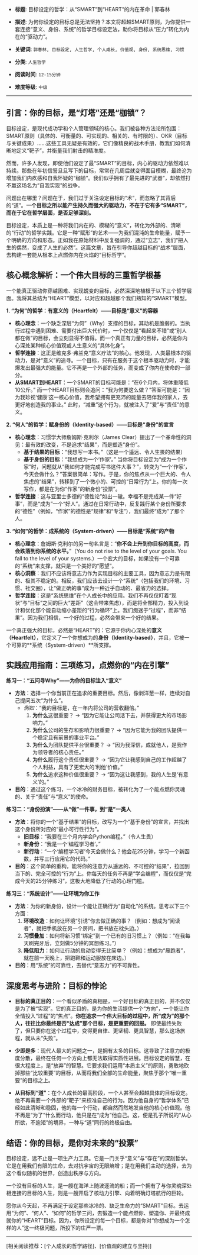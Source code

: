 - **标题**: 目标设定的哲学：从“SMART”到“HEART”的内在革命 | 郭春林
- **描述**: 为何你设定的目标总是无法坚持？本文将超越SMART原则，为你提供一套连接“意义、身份、系统”的哲学目标设定法，助你将目标从“压力”转化为内在的“驱动力”。
- **关键词**: `郭春林, 目标设定, 人生哲学, 个人成长, 价值观, 身份, 系统思维, 习惯`

- **分类**: `人生哲学`
- **阅读时间**: `12-15分钟`
- **难度等级**: `中级`

---

## 引言：你的目标，是“灯塔”还是“枷锁”？

目标设定，是现代成功学和个人管理领域的核心。我们被各种方法论所包围：SMART原则（具体的、可衡量的、可实现的、相关的、有时限的）、OKR（目标与关键成果）……这些工具无疑是有效的，它们像精良的战术手册，教我们如何清晰地定义“靶子”，并衡量我们射击的精准度。

然而，许多人发现，即使他们设定了最“SMART”的目标，内心的驱动力依然难以持续。那些在年初信誓旦旦写下的目标，常常在几周后就变得面目模糊，最终沦为增加我们内疚感和自我怀疑的“枷锁”。我们似乎拥有了最先进的“武器”，却依然打不赢这场名为“自我实现”的战争。

问题出在哪里？问题在于，我们过于关注设定目标的“术”，而忽略了其背后的“道”。**一个目标之所以能产生持久而强大的驱动力，不在于它有多“SMART”，而在于它在哲学层面，是否足够深刻。**

目标设定，本质上是一种将我们内在的、模糊的“意义”，转化为外部的、清晰的“行动”的哲学实践。它是一种“赋形”的艺术——为我们混沌的生命能量，赋予一个明确的方向和形态。正如我在原始材料中反复强调的，通过“立志”，我们“把人生的偶然，变成了人生的必然”。这篇文章，旨在引导你超越目标的“战术”层面，去构建一套能从根本上点燃你内在火焰的“目标哲学”。

## 核心概念解析：一个伟大目标的三重哲学根基

一个能真正驱动你穿越困难、实现蜕变的目标，必然深深地植根于以下三个哲学层面。我将其总结为“HEART”模型，以对应和超越那个我们熟知的“SMART”模型。

**1. “为何”的哲学：有意义的（Heartfelt）——目标是“意义”的容器**

*   **核心理念**：一个缺乏深层“为何”（Why）支撑的目标，其动机是脆弱的。当执行过程中遇到困难、需要付出巨大代价时，一个仅仅是“看起来不错”或“别人都在做”的目标，会立刻显得不值得。而一个真正有力量的目标，必然是你内心深处某种核心价值观或人生意义的“具体化身”。
*   **哲学连接**：这正是维克多·弗兰克“意义疗法”的核心。他发现，人类最根本的驱动力，是对“意义”的追寻。一个目标，只有在服务于这个根本驱动力时，才能爆发出最强大的能量。它不再是一个外部的任务，而变成了你内在使命的一部分。
*   **从SMART到HEART**：一个SMART的目标可能是：“在6个月内，将体重降低10公斤。” 而一个HEART目标则会追问：“我为何要这么做？”答案可能是：“因为我珍视‘健康’这一核心价值，我希望拥有更充沛的能量去陪伴我的家人，去更好地创造我的事业。” 此时，“减重”这个行为，就被注入了“爱”与“责任”的意义。

**2. “何人”的哲学：赋身份的（Identity-based）——目标是“身份”的宣言**

*   **核心理念**：习惯学大师詹姆斯·克利尔（James Clear）提出了一个革命性的洞见：最有效的改变，不是追求“结果”，而是塑造“身份”。
    *   **基于结果的目标**：“我想写一本书。”（这是一个遥远、令人生畏的结果）
    *   **基于身份的目标**：“我想成为一个‘作家’。”
    当你将目标设定为“成为一个作家”时，问题就从“我如何才能完成写书这件大事？”，转变为“一个‘作家’，今天会做什么？”答案很简单：写作。于是，你的焦点从一个巨大的、令人焦虑的“结果”，转移到了一个微小的、可控的“日常行为”上。你的每一次写作，都是在为你“作家”的新身份“投票”。
*   **哲学连接**：这与亚里士多德的“德性论”如出一辙。幸福不是完成某一件“好事”，而是“成为”一个“好人”。通过在日常行动中，反复践行某个身份所要求的“德性”（例如，“作家”的德性是“规律”和“专注”），我们最终“成为”了那个人。

**3. “如何”的哲学：成系统的（System-driven）——目标是“系统”的产物**

*   **核心理念**：詹姆斯·克利尔的另一句名言是：“**你不会上升到你目标的高度，而会跌落到你系统的水平。**”（You do not rise to the level of your goals. You fall to the level of your systems.）一个宏大的目标，如果没有一个可靠的“系统”来支撑，就只是一个美好的“愿望”。
*   **核心洞察**：我们不应该将意志力作为实现目标的主要工具，因为意志力是有限的、极其不稳定的。相反，我们应该去设计一个“系统”（包括我们的环境、习惯、社交圈），让“做正确的事”成为一种近乎自动的、最省力的选择。
*   **哲学连接**：这是“系统思维”在个人成长中的应用。我们不再仅仅盯着“现状”与“目标”之间的巨大“差距”（这会带来焦虑），而是将全部精力，投入到设计和优化那个能自动缩小差距的“行为循环”上。我们痴迷于“过程”，而非“结果”。因为我们相信，一个好的过程，必然会带来一个好的结果。

一个真正强大的目标，必然是“HEART”的：它源于你内心深处的**意义（Heartfelt）**，它定义了一个你想成为的**身份（Identity-based）**，并且，它被一个可靠的**系统（System-driven）**所支撑。

## 实践应用指南：三项练习，点燃你的“内在引擎”

**练习一：“五问寻Why”——为你的目标注入“意义”**

*   **方法**：选择一个你当前正在追求的重要目标。然后，像剥洋葱一样，连续对自己提问五次“为什么”。
    *   *例如*：“我的目标是，在一年内将公司的营收翻倍。”
        1.  **为什么**这很重要？ -> “因为它能让公司活下去，并获得更大的市场影响力。”
        2.  **为什么**公司的生存和影响力很重要？ -> “因为它能为我的团队提供一个稳定且有前景的事业平台。”
        3.  **为什么**为团队提供平台很重要？ -> “因为我深信，成就他人，是我作为领导者的核心责任。”
        4.  **为什么**履行这个责任很重要？ -> “因为它让我感到自己的工作超越了个人利益，具有了更宏大的‘利他’价值。”
        5.  **为什么**追求这种价值很重要？ -> “因为这让我感到，我的人生是‘有意义’的。”
*   **目的**：通过这个练习，一个冰冷的财务目标，被转化为了一个能点燃你灵魂的、关于“责任”与“意义”的使命。

**练习二：“身份扮演”——从“做”一件事，到“是”一类人**

*   **方法**：将你的一个“基于结果”的目标，改写为一个“基于身份”的宣言，并找出这个身份所对应的“最小可行性行为”。
    *   **旧目标**：“我要在三个月内学会Python编程。”（令人生畏）
    *   **新身份**：“我是一个‘编程学习者’。”
    *   **新行动**：“一个‘编程学习者’今天会做什么？他会花25分钟，学习一个新函数，并写三行应用它的代码。”
*   **目的**：这个简单的重构，能将你的注意力从遥远的、不可控的“结果”，拉回到当下的、完全可控的“行为”上。你每天的任务不再是“学会编程”，而仅仅是“完成今天的25分钟练习”，这极大地降低了行动的心理门槛。

**练习三：“系统设计”——让环境为你工作**

*   **方法**：为你的新身份，设计一个能让正确行为“自动化”的系统。思考以下三个方面：
    1.  **环境改造**：如何让环境“引诱”你去做正确的事？（例如：想成为“阅读者”，就把手机放在另一个房间，把书放在枕头边。）
    2.  **习惯叠加**：如何将新习惯“绑定”到一个已有的旧习惯上？（例如：“在我每天刷完牙后，立刻做5分钟的冥想练习。”）
    3.  **降低阻力**：如何让行动的启动变得无比简单？（例如：想成为“晨跑者”，就在前一天晚上，把跑鞋和运动服放在床边。）
*   **目的**：用“系统”的可靠性，去替代“意志力”的不可靠性。

## 深度思考与进阶：目标的悖论

*   **目标的真正目的**：一个看似矛盾的真相是，一个好目标的真正目的，并不仅仅是为了被“实现”。它的真正目的，是为你的生活提供一个“方向”，一个能让你全情投入“过程”的“焦点”。**你在追求一个伟大目标的过程中，所“成为”的那个人，往往比你最终是否“达成”那个目标，是更重要的回报。** 即使最终失败了，但只要你在这个过程中，变得更自律、更坚韧、更具智慧，那么这场旅程，就从未“失败”。

*   **少即是多**：现代人最大的问题之一，是拥有太多的目标。这导致了注意力的极度分散，最终在任何一个方向上都无法取得实质性进展。目标设定的智慧，在很大程度上，是“放弃”的智慧。它要求我们运用“本质主义”的原则，勇敢地砍掉那些“比较重要”的目标，从而将我们全部的生命能量，聚焦于那个“唯一重要”的目标之上。

*   **从目标到“道”**：在个人成长的最高阶段，一个人甚至会超越具体的目标设定。他不再需要一个外部的“靶子”来校准自己的行为。因为他自身的“哲学体系”已经如此清晰和稳固，他的每一个行动，都自然而然地发自他的核心价值观。他不再是“为了”什么而行动，他只是在“成为”他自己。这，便是孔子所说的“从心所欲，不逾矩”的境界，一种与“道”同行的终极自由。

## 结语：你的目标，是你对未来的“投票”

目标设定，远不止是一项生产力工具。它是一门关乎“意义”与“存在”的深刻哲学。它是在用我们有限的生命，去对抗宇宙的无限熵增；是在用我们主动的选择，去为这个看似随机的世界，创造出秩序与方向。

一个没有目标的人生，是一艘在海洋上随波逐流的船；而一个拥有了与你灵魂深处相连接的目标的人生，则是一艘开启了核动力引擎、向着明确灯塔航行的巨轮。

愿你从今天起，不再满足于设定那些冰冷的、缺乏生命力的“SMART”目标。去运用“为何”、“何人”、“如何”的哲学三问，去锻造一个能点燃你、塑造你、并最终成就你的“HEART”目标。因为，你所设定的每一个目标，都是你对“你想成为一个怎样的人”这一终极问题，所投下的庄严一票。

---
[相关阅读推荐：[个人成长的哲学路径]、[价值观的建立与坚持]]
